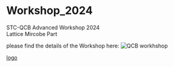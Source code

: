 # Workshop_2024
STC-QCB Advanced Workshop 2024  
Lattice Mircobe Part

please find the details of the Workshop here: ![QCB workhshop](https://qcb.illinois.edu/)

[logo](https://github.com/enguangfu/Workshop_2024/assets/41635675/c2cffb90-e2c0-49d2-82eb-d818b67dc8ca)
